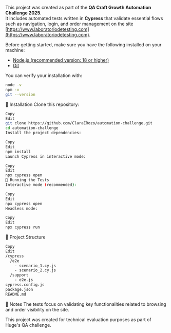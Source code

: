 This project was created as part of the **QA Craft Growth Automation Challenge 2025**.  
It includes automated tests written in **Cypress** that validate essential flows such as navigation, login, and order management 
on the site [https://www.laboratoriodetesting.com](https://www.laboratoriodetesting.com).


Before getting started, make sure you have the following installed on your machine:

- [Node.js (recommended version: 18 or higher)](https://nodejs.org/)
- [Git](https://git-scm.com/)

You can verify your installation with:

```bash
node -v
npm -v
git --version
```
🚀 Installation
Clone this repository:

```bash
Copy
Edit
git clone https://github.com/ClaraERozo/automation-challenge.git
cd automation-challenge
Install the project dependencies:
```
```bash
Copy
Edit
npm install
Launch Cypress in interactive mode:
```
```bash
Copy
Edit
npx cypress open
🧪 Running the Tests
Interactive mode (recommended):
```
```bash
Copy
Edit
npx cypress open
Headless mode:
```
```bash
Copy
Edit
npx cypress run
```
📁 Project Structure
```bash
Copy
Edit
/cypress
  /e2e
    - scenario_1.cy.js
    - scenario_2.cy.js
  /support
    - e2e.js
cypress.config.js
package.json
README.md
``````
💬 Notes
The tests focus on validating key functionalities related to browsing and order visibility on the site.

This project was created for technical evaluation purposes as part of Huge's QA challenge.
